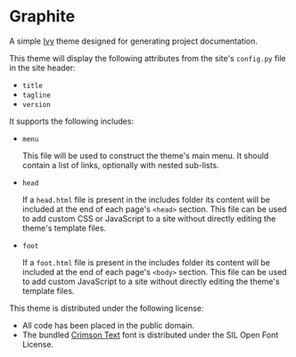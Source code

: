 # Graphite

[1]: https://github.com/dmulholl/ivy
[2]: https://fonts.google.com/specimen/Crimson+Text

A simple [Ivy][1] theme designed for generating project documentation.

This theme will display the following attributes from the site's `config.py` file in the site header:

* `title`
* `tagline`
* `version`

It supports the following includes:

* `menu`

    This file will be used to construct the theme's main menu. It should contain
    a list of links, optionally with nested sub-lists.

* `head`

    If a `head.html` file is present in the includes folder its content will be
    included at the end of each page's `<head>` section. This file can be used
    to add custom CSS or JavaScript to a site without directly editing the
    theme's template files.

* `foot`

    If a `foot.html` file is present in the includes folder its content will
    be included at the end of each page's `<body>` section. This file can be
    used to add custom JavaScript to a site without directly editing the
    theme's template files.

This theme is distributed under the following license:

* All code has been placed in the public domain.
* The bundled [Crimson Text][2] font is distributed under the SIL Open Font License.

